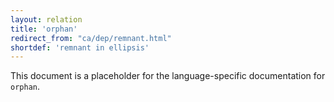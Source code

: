 ```yaml
---
layout: relation
title: 'orphan'
redirect_from: "ca/dep/remnant.html"
shortdef: 'remnant in ellipsis'
---
```


This document is a placeholder for the language-specific documentation
for `orphan`.
